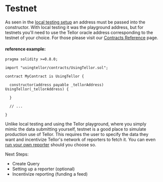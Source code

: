 # Testnet

As seen in the [local testing setup](tellor-playground.md) an address must be passed into the constructor.  With local testing it was the playground address, but for testnets you'll need to use the Tellor oracle address corresponding to the testnet of your choice.  For those please visit our [Contracts Reference](../the-basics/contracts-reference.md) page.

#### reference example:

```solidity
pragma solidity >=0.8.0;

import "usingtellor/contracts/UsingTellor.sol";

contract MyContract is UsingTellor {

  constructor(address payable _tellorAddress) UsingTellor(_tellorAddress) {

  }

  // ...

}
```

Unlike local testing and using the Tellor playground, where you simply mimic the data submitting yourself, testnet is a good place to simulate production use of Tellor.   This requires the user to specify the data they want and incentivize Tellor's network of reporters to fetch it.  You can even [run your own reporter](../reporting-data/becoming-a-reporter.md) should you choose so. &#x20;

Next Steps:

* Create Query
* Setting up a reporter (optional)
* Incentivize reporting (funding a feed)
